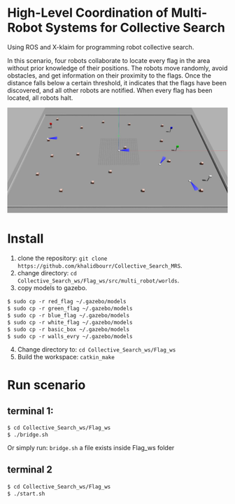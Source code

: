 # High-Level Coordination of Multi-Robot Systems for Collective Search
 Using ROS and X-klaim for programming robot collective search.

In this scenario, four robots collaborate to locate every flag in the area without prior knowledge of their positions. The robots move randomly, avoid obstacles, and get information on their proximity to the flags. Once the distance falls below a certain threshold, it indicates that the flags have been discovered, and all other robots are notified. When every flag has been located, all robots halt.

![Alt text](/default_gzclient_camera(1)-2023-01-17T11_19_12.219697.jpg "Collective search")

# Install


1. clone the repository: `git clone https://github.com/khalidbourr/Collective_Search_MRS`.
2. change directory: `cd Collective_Search_ws/Flag_ws/src/multi_robot/worlds`.
3. copy models to gazebo.
```
$ sudo cp -r red_flag ~/.gazebo/models
$ sudo cp -r green_flag ~/.gazebo/models
$ sudo cp -r blue_flag ~/.gazebo/models
$ sudo cp -r white_flag ~/.gazebo/models
$ sudo cp -r basic_box ~/.gazebo/models
$ sudo cp -r walls_evry ~/.gazebo/models
```
4. Change directory to: `cd Collective_Search_ws/Flag_ws`
5. Build the workspace: `catkin_make`

# Run scenario

## terminal 1: 

```
$ cd Collective_Search_ws/Flag_ws
$ ./bridge.sh

```
Or simply run: `bridge.sh` a file exists inside Flag_ws folder 
## terminal 2

```
$ cd Collective_Search_ws/Flag_ws
$ ./start.sh
```

